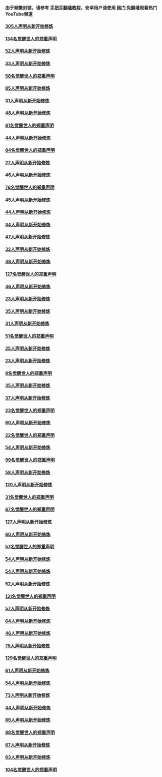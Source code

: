 #### 由于频繁封锁，请参考 [手把手翻墙教程](https://github.com/gfw-breaker/guides/wiki/)，安卓用户请使用 [网门](https://github.com/gfw-breaker/nogfw/blob/master/dl.md?t=03210300) 免翻墙观看热门YouTube频道 

#### [305人声明从新开始修炼](../pages/91/422153.md?t=03210300) 

#### [134名觉醒世人的郑重声明](../pages/91/422152.md?t=03210300) 

#### [52人声明从新开始修炼](../pages/91/421846.md?t=03210300) 

#### [33人声明从新开始修炼](../pages/91/421804.md?t=03210300) 

#### [58名觉醒世人的郑重声明](../pages/91/421845.md?t=03210300) 

#### [85人声明从新开始修炼](../pages/91/421769.md?t=03210300) 

#### [31人声明从新开始修炼](../pages/91/421763.md?t=03210300) 

#### [48人声明从新开始修炼](../pages/91/421605.md?t=03210300) 

#### [81名觉醒世人的郑重声明](../pages/91/421656.md?t=03210300) 

#### [44人声明从新开始修炼](../pages/91/421544.md?t=03210300) 

#### [84名觉醒世人的郑重声明](../pages/91/421543.md?t=03210300) 

#### [27人声明从新开始修炼](../pages/91/421465.md?t=03210300) 

#### [46人声明从新开始修炼](../pages/91/421454.md?t=03210300) 

#### [76名觉醒世人的郑重声明](../pages/91/421453.md?t=03210300) 

#### [45人声明从新开始修炼](../pages/91/421452.md?t=03210300) 

#### [44人声明从新开始修炼](../pages/91/421422.md?t=03210300) 

#### [34人声明从新开始修炼](../pages/91/421322.md?t=03210300) 

#### [47人声明从新开始修炼](../pages/91/421264.md?t=03210300) 

#### [32人声明从新开始修炼](../pages/91/421225.md?t=03210300) 

#### [48人声明从新开始修炼](../pages/91/421202.md?t=03210300) 

#### [127名觉醒世人的郑重声明](../pages/91/421224.md?t=03210300) 

#### [46人声明从新开始修炼](../pages/91/421203.md?t=03210300) 

#### [23人声明从新开始修炼](../pages/91/421138.md?t=03210300) 

#### [35人声明从新开始修炼](../pages/91/421122.md?t=03210300) 

#### [31人声明从新开始修炼](../pages/91/421081.md?t=03210300) 

#### [51名觉醒世人的郑重声明](../pages/91/421080.md?t=03210300) 

#### [25人声明从新开始修炼](../pages/91/421020.md?t=03210300) 

#### [23人声明从新开始修炼](../pages/91/420884.md?t=03210300) 

#### [8名觉醒世人的郑重声明](../pages/91/420883.md?t=03210300) 

#### [35人声明从新开始修炼](../pages/91/420809.md?t=03210300) 

#### [37人声明从新开始修炼](../pages/91/420766.md?t=03210300) 

#### [23名觉醒世人的郑重声明](../pages/91/420765.md?t=03210300) 

#### [60人声明从新开始修炼](../pages/91/420727.md?t=03210300) 

#### [22名觉醒世人的郑重声明](../pages/91/420726.md?t=03210300) 

#### [54人声明从新开始修炼](../pages/91/420529.md?t=03210300) 

#### [99名觉醒世人的郑重声明](../pages/91/420528.md?t=03210300) 

#### [58人声明从新开始修炼](../pages/91/420198.md?t=03210300) 

#### [120人声明从新开始修炼](../pages/91/420141.md?t=03210300) 

#### [31名觉醒世人的郑重声明](../pages/91/420197.md?t=03210300) 

#### [67名觉醒世人的郑重声明](../pages/91/420140.md?t=03210300) 

#### [127人声明从新开始修炼](../pages/91/420082.md?t=03210300) 

#### [60人声明从新开始修炼](../pages/91/420081.md?t=03210300) 

#### [57名觉醒世人的郑重声明](../pages/91/420080.md?t=03210300) 

#### [54人声明从新开始修炼](../pages/91/419533.md?t=03210300) 

#### [54人声明从新开始修炼](../pages/91/419532.md?t=03210300) 

#### [52人声明从新开始修炼](../pages/91/419531.md?t=03210300) 

#### [131名觉醒世人的郑重声明](../pages/91/419530.md?t=03210300) 

#### [57人声明从新开始修炼](../pages/91/419430.md?t=03210300) 

#### [64人声明从新开始修炼](../pages/91/419429.md?t=03210300) 

#### [46人声明从新开始修炼](../pages/91/419428.md?t=03210300) 

#### [75人声明从新开始修炼](../pages/91/419427.md?t=03210300) 

#### [129名觉醒世人的郑重声明](../pages/91/419426.md?t=03210300) 

#### [61人声明从新开始修炼](../pages/91/419198.md?t=03210300) 

#### [54人声明从新开始修炼](../pages/91/419197.md?t=03210300) 

#### [73人声明从新开始修炼](../pages/91/419196.md?t=03210300) 

#### [44人声明从新开始修炼](../pages/91/419075.md?t=03210300) 

#### [89人声明从新开始修炼](../pages/91/419074.md?t=03210300) 

#### [88名觉醒世人的郑重声明](../pages/91/419195.md?t=03210300) 

#### [67人声明从新开始修炼](../pages/91/419073.md?t=03210300) 

#### [63人声明从新开始修炼](../pages/91/419072.md?t=03210300) 

#### [104名觉醒世人的郑重声明](../pages/91/419071.md?t=03210300) 

